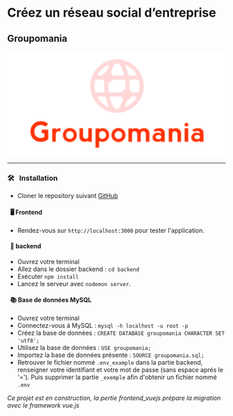 # Créez un réseau social d’entreprise

## Groupomania
![](frontend_js/public/img/icon-above-font_alpha.png)

***

### 🛠️ &nbsp; Installation
* Cloner le repository suivant [GitHub](https://github.com/ben3211/BenoitSaby_7_15062021.git)

#### &nbsp; 🖥️ Frontend
* Rendez-vous sur `http://localhost:3000` pour tester l'application.

#### &nbsp; 🔨 backend
* Ouvrez votre terminal
* Allez dans le dossier backend : `cd backend`
* Exécuter `npm install`
* Lancez le serveur avec `nodemon server`.

#### &nbsp; 📚 Base de données MySQL
* Ouvrez votre terminal
* Connectez-vous à MySQL : `mysql -h localhost -u root -p`
* Créez la base de données : `CREATE DATABASE groupomania CHARACTER SET 'utf8';`
* Utilisez la base de données : `USE groupomania;`
* Importez la base de données présente : `SOURCE groupomania.sql;`
* Retrouver le fichier nommé `.env_example` dans la partie backend, renseigner votre identifiant et votre mot de passe (sans espace aprés le '='). Puis supprimer la partie `_exemple` afin d'obtenir un fichier nommé `.env`

_Ce projet est en construction, la pertie frontend_vuejs prépare la migration avec le framework vue.js_